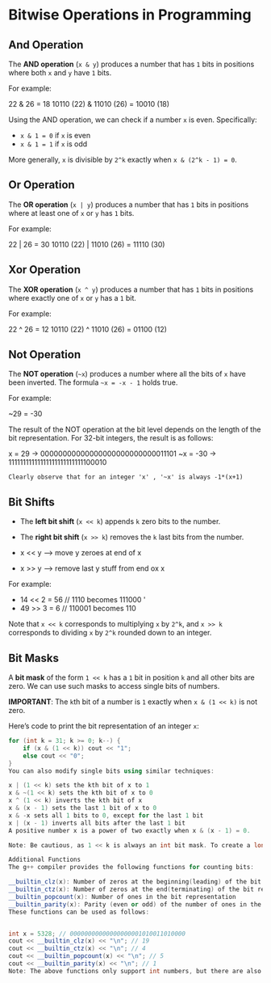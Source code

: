 
# Bitwise Operations in Programming

## And Operation

The **AND operation** (`x & y`) produces a number that has `1` bits in positions where both `x` and `y` have `1` bits. 

For example:

22 & 26 = 18 
10110 (22) &
11010 (26) = 
10010 (18)


Using the AND operation, we can check if a number `x` is even. Specifically:

- `x & 1 = 0` if `x` is even
- `x & 1 = 1` if `x` is odd

More generally, `x` is divisible by `2^k` exactly when `x & (2^k - 1) = 0`.

## Or Operation

The **OR operation** (`x | y`) produces a number that has `1` bits in positions where at least one of `x` or `y` has `1` bits.

For example:

22 | 26 = 30 10110 (22) | 11010 (26) = 11110 (30)



## Xor Operation

The **XOR operation** (`x ^ y`) produces a number that has `1` bits in positions where exactly one of `x` or `y` has a `1` bit.

For example:

22 ^ 26 = 12 10110 (22) ^ 11010 (26) = 01100 (12)


## Not Operation

The **NOT operation** (`~x`) produces a number where all the bits of `x` have been inverted. The formula `~x = -x - 1` holds true. 

For example:

~29 = -30


The result of the NOT operation at the bit level depends on the length of the bit representation. For 32-bit integers, the result is as follows:

x = 29 -> 00000000000000000000000000011101 ~x = -30 -> 11111111111111111111111111100010

``Clearly observe that for an integer 'x' , '~x' is always -1*(x+1)``


## Bit Shifts

- The **left bit shift** (`x << k`) appends `k` zero bits to the number. 
- The **right bit shift** (`x >> k`) removes the `k` last bits from the number.

- x << y  --> move y zeroes at end of x
- x >> y  --> remove last y stuff from end ox x


For example:

- 14 << 2 = 56 // 1110 becomes 111000 '
- 49 >> 3 = 6 // 110001 becomes 110


Note that `x << k` corresponds to multiplying `x` by `2^k`, and `x >> k` corresponds to dividing `x` by `2^k` rounded down to an integer.

## Bit Masks

A **bit mask** of the form `1 << k` has a `1` bit in position `k` and all other bits are zero. We can use such masks to access single bits of numbers.

**IMPORTANT**: The `k`th bit of a number is `1` exactly when `x & (1 << k)` is not zero.

Here’s code to print the bit representation of an integer `x`:

```cpp
for (int k = 31; k >= 0; k--) {
    if (x & (1 << k)) cout << "1";
    else cout << "0";
}
You can also modify single bits using similar techniques:

x | (1 << k) sets the kth bit of x to 1
x & ~(1 << k) sets the kth bit of x to 0
x ^ (1 << k) inverts the kth bit of x
x & (x - 1) sets the last 1 bit of x to 0
x & -x sets all 1 bits to 0, except for the last 1 bit
x | (x - 1) inverts all bits after the last 1 bit
A positive number x is a power of two exactly when x & (x - 1) = 0.

Note: Be cautious, as 1 << k is always an int bit mask. To create a long long bit mask, use 1LL << k.

Additional Functions
The g++ compiler provides the following functions for counting bits:

__builtin_clz(x): Number of zeros at the beginning(leading) of the bit representation
__builtin_ctz(x): Number of zeros at the end(terminating) of the bit representation
__builtin_popcount(x): Number of ones in the bit representation
__builtin_parity(x): Parity (even or odd) of the number of ones in the bit representation
These functions can be used as follows:


int x = 5328; // 00000000000000000001010011010000
cout << __builtin_clz(x) << "\n"; // 19
cout << __builtin_ctz(x) << "\n"; // 4
cout << __builtin_popcount(x) << "\n"; // 5
cout << __builtin_parity(x) << "\n"; // 1
Note: The above functions only support int numbers, but there are also long long versions available with the suffix ll.